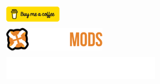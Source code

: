 ![Buy me a coffee](https://raw.githubusercontent.com/SpikeHimself/resources/main/images/thirdparty/buy-me-a-coffee-small.png)

![Nexus Mods](https://raw.githubusercontent.com/SpikeHimself/resources/main/images/thirdparty/nexus-logo-small.png)

![Thunderstore](https://raw.githubusercontent.com/SpikeHimself/resources/main/images/thirdparty/thunderstore-logo-small.png)